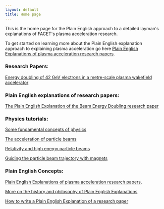 ```yaml
---
layout: default
title: Home page
---
```


This is the home page for the Plain English approach to a detailed layman's explanations of FACET's plasma acceleration research.

To get started on learning more about the Plain English explanation approach to explaining plasma acceleration go here [Plain English Explanations of plasma acceleration research papers](/plasma-accel-explained.html).


### Research Papers:

[Energy doubling of 42 GeV electrons in a metre-scale plasma wakefield accelerator](/energy-doubling-slacpub.html)


### Plain English explanations of research papers:

[The Plain English Explanation of the Beam Energy Doubling research paper](/energy-doubling-explained.html)


### Physics tutorials:

[Some fundamental concepts of physics](/principles-of-physics-tutorial.html)

[The acceleration of particle beams](/beam-acceleration-tutorial.html)

[Relativity and high energy particle beams](/relativity-tutorial.html)

[Guiding the particle beam trajectory with magnets](/beam-control-tutorial.html)


### Plain English Concepts:

[Plain English Explanations of plasma acceleration research papers](/plasma-accel-explained.html).

[More on the history and philosophy of Plain English Explanations](/plain-english-papers.html)

[How to write a Plain English Explanation of a research paper](/how-to-write-a-PEP.html)


